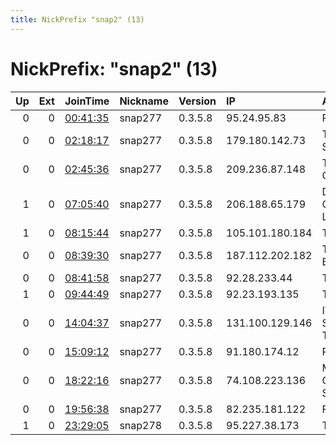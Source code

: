 ```yaml
---
title: NickPrefix "snap2" (13)
---
```


# NickPrefix: "snap2" (13)

|   Up |   Ext | JoinTime                                                                                            | Nickname   | Version   | IP              | AS                                       | CC   |   ORp |   Dirp | OS    | Contact   |   eFamMembers |
|-----:|------:|:----------------------------------------------------------------------------------------------------|:-----------|:----------|:----------------|:-----------------------------------------|:-----|------:|-------:|:------|:----------|--------------:|
|    0 |     0 | [00:41:35](https://metrics.torproject.org/rs.html#details/64D2BA91BD529F9A0E80DAF5D316A47EA1A39819) | snap277    | 0.3.5.8   | 95.24.95.83     | PVimpelCom                               | ru   | 43953 |      0 | Linux | None      |             1 |
|    0 |     0 | [02:18:17](https://metrics.torproject.org/rs.html#details/ACF8CB8A7B5B5EA4A168864368F0F523AD322828) | snap277    | 0.3.5.8   | 179.180.142.73  | Telefonica Data S.A.                     | br   | 41781 |      0 | Linux | None      |             1 |
|    0 |     0 | [02:45:36](https://metrics.torproject.org/rs.html#details/381CA1818387FD8AE8404D40A44733A11BB5EB1B) | snap277    | 0.3.5.8   | 209.236.87.148  | The Rye Telephone Company                | us   | 35077 |      0 | Linux | None      |             1 |
|    1 |     0 | [07:05:40](https://metrics.torproject.org/rs.html#details/DB9299E7DC331AEBA855F5CA8D4977E5062B355B) | snap277    | 0.3.5.8   | 206.188.65.179  | DISTRIBUTEL COMMUNICATIONS LTD.          | ca   | 45963 |      0 | Linux | None      |             1 |
|    1 |     0 | [08:15:44](https://metrics.torproject.org/rs.html#details/EE38806EB5CC6376A7820E249247D239EBC0D9F4) | snap277    | 0.3.5.8   | 105.101.180.184 | Telecom Algeria                          | dz   | 40289 |      0 | Linux | None      |             1 |
|    0 |     0 | [08:39:30](https://metrics.torproject.org/rs.html#details/C339F1F18FE899E22EB6498933890AA0CAF1D36E) | snap277    | 0.3.5.8   | 187.112.202.182 | TELEFu00D4NICA BRASIL S.A                | br   | 44391 |      0 | Linux | None      |             1 |
|    0 |     0 | [08:41:58](https://metrics.torproject.org/rs.html#details/C36AFCB77A92F02D75BB1269320AE454CB6B7A08) | snap277    | 0.3.5.8   | 92.28.233.44    | TalkTalk                                 | gb   | 33465 |      0 | Linux | None      |             1 |
|    1 |     0 | [09:44:49](https://metrics.torproject.org/rs.html#details/1BA2F8D65C5D9A2FB9A9FC6F442B8B746ECCBA1A) | snap277    | 0.3.5.8   | 92.23.193.135   | TalkTalk                                 | gb   | 46001 |      0 | Linux | None      |             1 |
|    0 |     0 | [14:04:37](https://metrics.torproject.org/rs.html#details/E93633A1728737E928EB0F609BD420FDD8442676) | snap277    | 0.3.5.8   | 131.100.129.146 | IVeloz Telecom Serv. em Telecomunicacoes | br   | 33947 |      0 | Linux | None      |             1 |
|    0 |     0 | [15:09:12](https://metrics.torproject.org/rs.html#details/C28EBFCEBEC20B49E05A0CEF09B19B453AF3D4F8) | snap277    | 0.3.5.8   | 91.180.174.12   | Proximus NV                              | be   | 41743 |      0 | Linux | None      |             1 |
|    0 |     0 | [18:22:16](https://metrics.torproject.org/rs.html#details/C3AFC01E1B583EA4AA67A846553DE82E08675599) | snap277    | 0.3.5.8   | 74.108.223.136  | MCI Communications Services, Inc. d/b/a  | us   | 36441 |      0 | Linux | None      |             1 |
|    0 |     0 | [19:56:38](https://metrics.torproject.org/rs.html#details/F4ACFA5F2636AEF4771D34BB9ECAF4E985A2760E) | snap277    | 0.3.5.8   | 82.235.181.122  | Free SAS                                 | fr   | 45764 |      0 | Linux | None      |             1 |
|    1 |     0 | [23:29:05](https://metrics.torproject.org/rs.html#details/104A8694071103AD653324E4CA0C234810C0D63B) | snap278    | 0.3.5.8   | 95.227.38.173   | Telecom Italia                           | it   | 44373 |      0 | Linux | None      |             1 |
